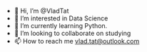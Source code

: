 - 👋 Hi, I’m @VladTat
- 👀 I’m interested in Data Science
- 🌱 I’m currently learning Python.
- 💞️ I’m looking to collaborate on studying
- 📫 How to reach me vlad.tat@outlook.com

<!---
VladTat/VladTat is a ✨ special ✨ repository because its `README.md` (this file) appears on your GitHub profile.
You can click the Preview link to take a look at your changes.
--->
